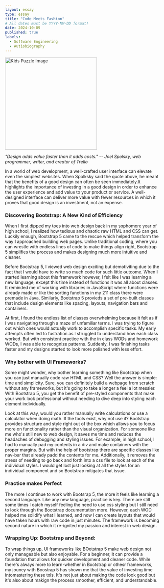 ```yaml
---
layout: essay
type: essay
title: "Code Meets Fashion"
# All dates must be YYYY-MM-DD format!
date: 2024-10-09
published: true
labels:
  - Software Engineering
  - Autiobiography
---
```

<img width="300px" class="rounded float-start pe-4" src="https://media.istockphoto.com/id/1411384087/photo/woman-fashion-designer-is-drawing-sketch-and-working-in-her-studio.jpg?s=612x612&w=0&k=20&c=HYJSCVf_o-EkCuKGtmT1_RYwAq2RDfvCV83SbIwRIeo=" alt="Kids Puzzle Image">


*"Design adds value faster than it adds costs." -- Joel Spolsky, web programmer, writer, and creator of Trello*

In a world of web development, a well-crafted user interface can elevate even the simplest websites. When Spolksky said the quote above, he meant that the benefits of a good design can often be seen immediately.It highlights the importance of investing in a good design in order to enhance the user experience and add value to your product or service. A well-designed interface can deliver more value with fewer resources in which it proves that good design is an investment, not an expense.

### Discovering Bootstrap: A New Kind of Efficiency
When I first dipped my toes into web design back in my sophomore year of high school, I realized how tedious and chaotic raw HTML and CSS can get. Luckily enough, Bootstrap 5 came to the rescue which helped transform the way I approached building web pages. Unlike traditional coding, where you can wrestle with endless lines of code to make things align right, Bootstrap 5 simplifies the process and makes designing much more intuitive and cleaner.

Before Bootstrap 5, I viewed web design exciting but demotiviting due to the fact that I would have to write so much code for such little outcome. When I started learning about this framework however, I felt like I was learning a new language, except this time instead of functions it was all about classes. It reminded me of working with libraries in JavaScript where functions were already made or like the sorting functions in my 211 class there were premade in Java. Similarly, Bootstrap 5 provieds a set of pre-built classes that include design elements like spacing, layouts, navigation bars and containers.

At first, I found the endless list of classes overwhelming because it felt as if I was navigating through a maze of unfamiliar terms. I was trying to figure out which ones would actually work to accomplish specific tasks. My early attempts often led to fustration as I struggled to understand how each class worked. But with consistent practice with the in class WODs and homework WODs, I was able to recognize patterns. Suddenly, I was finishing tasks faster and my designs started to look more polished with less effort.


### Why bother with UI Frameworks?
Some might wonder, why bother learning something like Bootstrap when you can just manually code raw HTML and CSS? Well the answer is simple: time and simplicity. Sure, you can definitely build a webpage from scratch without any frameworks, but it's going to take a longer a feel a lot messier. With Bootstrap 5, you get the benefit of pre-styled components that make your work look professional without needing to dive deep into styling each element individually.

Look at this way, would you rather manually write calculations or use a calculator when doing math. If the tools exist, why not use it? Bootstrap provides structure and style right out of the box which allows you to focus more on functionality rather than the visual organization. For someone like me who's still new to web design, it saves me time and reduces the headaches of debugging and styling issues. For example, in high school, I had to manually pad my contents in a div and make containers with the proper margins. But with the help of bootstrap there are specific classes like nav-bar that already padd the contents for me. Additionally, it removes the stress of needing to go back and forth into a css file to look at each of the individual styles. I would get lost just looking at all the styles for an individual component and so Bootstrap mitigates that issue.

### Practice makes Perfect
The more I continue to work with Bootsrap 5, the more it feels like learning a second language. Like any new language, practice is key. There are still some times I catch myself feeling the need to use css styling but I still need to look through the Bootstrap documentation more. However, each WOD helped me solidify what I learned, and now I can create layouts that would have taken hours with raw code in just minutes. The framework is becoming second nature in which it re-ignited my passion and interest in web design.

### Wrapping Up: Bootstrap and Beyond:
To wrap things up, UI frameworks like BOotstrap 5 make web design not only manageable but also enjoyable. For a beginner, it can provide a foundation that allows for quicker development and cleaner code. While there's always more to learn-whether in Bootstrap or othesr frameworks, my jouney with Boostrap 5 has shown me that the value of investing time intomastering these tols. It's not just about making the code look good but it's also about makign the process smoother, efficient, and understandable.




